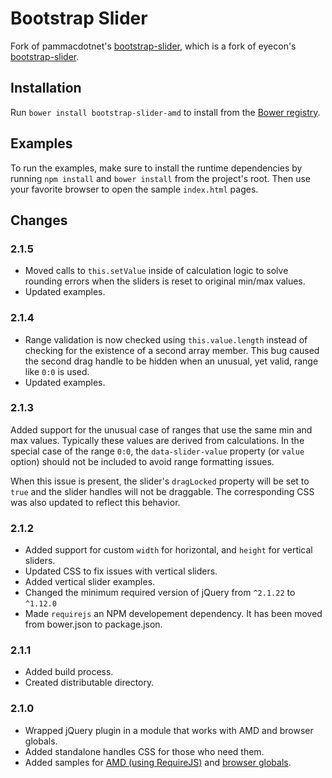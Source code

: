 # Bootstrap Slider #
Fork of pammacdotnet's [bootstrap-slider](https://github.com/pammacdotnet/bootstrap-slider),
which is a fork of eyecon's [bootstrap-slider](http://www.eyecon.ro/bootstrap-slider/).

## Installation ##
Run `bower install bootstrap-slider-amd` to install from the [Bower registry](http://bower.io/search).

## Examples ##

To run the examples, make sure to install the runtime dependencies by running
`npm install` and `bower install` from the project's root. Then use your
favorite browser to open the sample `index.html` pages.

## Changes ##

### 2.1.5 ###
- Moved calls to `this.setValue` inside of calculation logic to solve rounding
errors when the sliders is reset to original min/max values.
- Updated examples.

### 2.1.4 ###
- Range validation is now checked using `this.value.length` instead of checking
for the existence of a second array member. This bug caused the second drag
handle to be hidden when an unusual, yet valid, range like `0:0` is used.
- Updated examples.

### 2.1.3 ###
Added support for the unusual case of ranges that use the same min and max
values. Typically these values are derived from calculations. In the
special case of the range `0:0`, the `data-slider-value` property (or `value`
option) should not be included to avoid range formatting issues.

When this issue is present, the slider's `dragLocked` property will be set to
`true` and the slider handles will not be draggable. The corresponding CSS
was also updated to reflect this behavior.

### 2.1.2 ###
- Added support for custom `width` for horizontal, and `height` for vertical sliders.
- Updated CSS to fix issues with vertical sliders.
- Added vertical slider examples.
- Changed the minimum required version of jQuery from `^2.1.22` to `^1.12.0`
- Made `requirejs` an NPM developement dependency. It has been moved from
bower.json to package.json.

### 2.1.1 ###
- Added build process.
- Created distributable directory.

### 2.1.0 ###
- Wrapped jQuery plugin in a module that works with AMD and browser globals.
- Added standalone handles CSS for those who need them.
- Added samples for [AMD (using RequireJS)](https://github.com/cbetancourt/bootstrap-slider-amd/blob/master/examples/amd/)
and [browser globals](https://github.com/cbetancourt/bootstrap-slider-amd/blob/master/examples/globals/).
